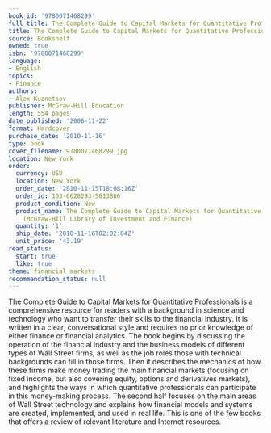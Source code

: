 ```yaml
---
book_id: '9780071468299'
full_title: The Complete Guide to Capital Markets for Quantitative Professionals
title: The Complete Guide to Capital Markets for Quantitative Professionals
source: Bookshelf
owned: true
isbn: '9780071468299'
language:
- English
topics:
- Finance
authors:
- Alex Kuznetsov
publisher: McGraw-Hill Education
length: 554 pages
date_published: '2006-11-22'
format: Hardcover
purchase_date: '2010-11-16'
type: book
cover_filename: 9780071468299.jpg
location: New York
order:
  currency: USD
  location: New York
  order_date: '2010-11-15T18:08:16Z'
  order_id: 103-6628293-5613866
  product_condition: New
  product_name: The Complete Guide to Capital Markets for Quantitative Professionals
    (McGraw-Hill Library of Investment and Finance)
  quantity: '1'
  ship_date: '2010-11-16T02:02:04Z'
  unit_price: '43.19'
read_status:
  start: true
  like: true
theme: financial markets
recommendation_status: null
---
```

The Complete Guide to Capital Markets for Quantitative Professionals is a comprehensive resource for readers with a background in science and technology who want to transfer their skills to the financial industry.
It is written in a clear, conversational style and requires no prior knowledge of either finance or financial analytics. The book begins by discussing the operation of the financial industry and the business models of different types of Wall Street firms, as well as the job roles those with technical backgrounds can fill in those firms. Then it describes the mechanics of how these firms make money trading the main financial markets (focusing on fixed income, but also covering equity, options and derivatives markets), and highlights the ways in which quantitative professionals can participate in this money-making process. The second half focuses on the main areas of Wall Street technology and explains how financial models and systems are created, implemented, and used in real life. This is one of the few books that offers a review of relevant literature and Internet resources.

